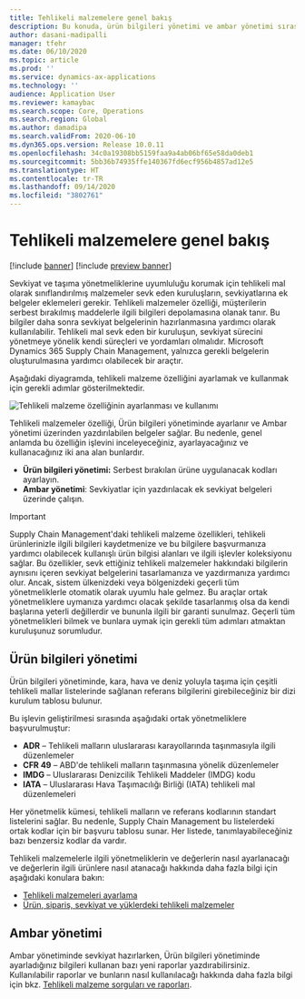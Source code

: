 ```yaml
---
title: Tehlikeli malzemelere genel bakış
description: Bu konuda, ürün bilgileri yönetimi ve ambar yönetimi sırasında tehlikeli malzemelerin işlenmesi ve belgelenmesi ile ilgili özelliklere genel bir bakış sağlanır.
author: dasani-madipalli
manager: tfehr
ms.date: 06/10/2020
ms.topic: article
ms.prod: ''
ms.service: dynamics-ax-applications
ms.technology: ''
audience: Application User
ms.reviewer: kamaybac
ms.search.scope: Core, Operations
ms.search.region: Global
ms.author: damadipa
ms.search.validFrom: 2020-06-10
ms.dyn365.ops.version: Release 10.0.11
ms.openlocfilehash: 34c0a19308bb5159faa9a4ab06bf65e58da0deb1
ms.sourcegitcommit: 5bb36b74935ffe140367fd6ecf956b4857ad12e5
ms.translationtype: HT
ms.contentlocale: tr-TR
ms.lasthandoff: 09/14/2020
ms.locfileid: "3802761"
---
```

# <a name="hazardous-materials-overview"></a>Tehlikeli malzemelere genel bakış

[!include [banner](../includes/banner.md)]
[!include [preview banner](../includes/preview-banner.md)]

Sevkiyat ve taşıma yönetmeliklerine uyumluluğu korumak için tehlikeli mal olarak sınıflandırılmış malzemeler sevk eden kuruluşların, sevkiyatlarına ek belgeler eklemeleri gerekir. Tehlikeli malzemeler özelliği, müşterilerin serbest bırakılmış maddelerle ilgili bilgileri depolamasına olanak tanır. Bu bilgiler daha sonra sevkiyat belgelerinin hazırlanmasına yardımcı olarak kullanılabilir. Tehlikeli mal sevk eden bir kuruluşun, sevkiyat sürecini yönetmeye yönelik kendi süreçleri ve yordamları olmalıdır. Microsoft Dynamics 365 Supply Chain Management, yalnızca gerekli belgelerin oluşturulmasına yardımcı olabilecek bir araçtır.

Aşağıdaki diyagramda, tehlikeli malzeme özelliğini ayarlamak ve kullanmak için gerekli adımlar gösterilmektedir.

![Tehlikeli malzeme özelliğinin ayarlanması ve kullanımı](media/hazmat-overview.png "Tehlikeli malzeme özelliğinin ayarlanması ve kullanımı")

Tehlikeli malzemeler özelliği, Ürün bilgileri yönetiminde ayarlanır ve Ambar yönetimi üzerinden yazdırılabilen belgeler sağlar. Bu nedenle, genel anlamda bu özelliğin işlevini inceleyeceğiniz, ayarlayacağınız ve kullanacağınız iki ana alan bunlardır.

- **Ürün bilgileri yönetimi:** Serbest bırakılan ürüne uygulanacak kodları ayarlayın.
- **Ambar yönetimi**: Sevkiyatlar için yazdırılacak ek sevkiyat belgeleri üzerinde çalışın.

> [!IMPORTANT]
> Supply Chain Management'daki tehlikeli malzeme özellikleri, tehlikeli ürünlerinizle ilgili bilgileri kaydetmenize ve bu bilgilere başvurmanıza yardımcı olabilecek kullanışlı ürün bilgisi alanları ve ilgili işlevler koleksiyonu sağlar. Bu özellikler, sevk ettiğiniz tehlikeli malzemeler hakkındaki bilgilerin aynısını içeren sevkiyat belgelerini tasarlamanıza ve yazdırmanıza yardımcı olur. Ancak, sistem ülkenizdeki veya bölgenizdeki geçerli tüm yönetmeliklerle otomatik olarak uyumlu hale gelmez. Bu araçlar ortak yönetmeliklere uymanıza yardımcı olacak şekilde tasarlanmış olsa da kendi başlarına yeterli değillerdir ve bununla ilgili bir garanti sunulmaz. Geçerli tüm yönetmelikleri bilmek ve bunlara uymak için gerekli tüm adımları atmaktan kuruluşunuz sorumludur.

## <a name="product-information-management"></a>Ürün bilgileri yönetimi

Ürün bilgileri yönetiminde, kara, hava ve deniz yoluyla taşıma için çeşitli tehlikeli mallar listelerinde sağlanan referans bilgilerini girebileceğiniz bir dizi kurulum tablosu bulunur.

Bu işlevin geliştirilmesi sırasında aşağıdaki ortak yönetmeliklere başvurulmuştur:

- **ADR** – Tehlikeli malların uluslararası karayollarında taşınmasıyla ilgili düzenlemeler
- **CFR 49** – ABD'de tehlikeli malların taşınmasına yönelik düzenlemeler
- **IMDG** – Uluslararası Denizcilik Tehlikeli Maddeler (IMDG) kodu
- **IATA** – Uluslararası Hava Taşımacılığı Birliği (IATA) tehlikeli mal düzenlemeleri

Her yönetmelik kümesi, tehlikeli malların ve referans kodlarının standart listelerini sağlar. Bu nedenle, Supply Chain Management bu listelerdeki ortak kodlar için bir başvuru tablosu sunar. Her listede, tanımlayabileceğiniz bazı benzersiz kodlar da vardır.

Tehlikeli malzemelerle ilgili yönetmeliklerin ve değerlerin nasıl ayarlanacağı ve değerlerin ilgili ürünlere nasıl atanacağı hakkında daha fazla bilgi için aşağıdaki konulara bakın:

- [Tehlikeli malzemeleri ayarlama](hazmat-setup.md)
- [Ürün, sipariş, sevkiyat ve yüklerdeki tehlikeli malzemeler](hazmat-items.md)

## <a name="warehouse-management"></a>Ambar yönetimi

Ambar yönetiminde sevkiyat hazırlarken, Ürün bilgileri yönetiminde ayarladığınız bilgileri kullanan bazı yeni raporlar yazdırabilirsiniz. Kullanılabilir raporlar ve bunların nasıl kullanılacağı hakkında daha fazla bilgi için bkz. [Tehlikeli malzeme sorguları ve raporları](hazmat-reports.md).
